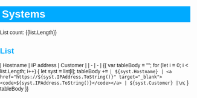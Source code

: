 <style>
html, body { font-family: sans-serif; margin: 0; padding: 0; }
h1 { background-color: #0AF; padding: 5px; color: #FFF; }
h2, h3, h4, h5, h6 { color: #0AF; }
table { border-collapse: collapse; }
td { border-top: 1px solid black; padding: 5px; border-bottom: 1px solid black; padding: 5px 10px 5px 10px; }
</style>

# Systems

List count: {{list.Length}}

## List

| Hostname | IP address | Customer |
| - | - |
{{
var tableBody = "";
for (let i = 0; i < list.Length; i++) { 
	let syst = list[i];
	tableBody += `| ${syst.Hostname} | <a href="https://${syst.IPAddress.ToString()}" target="_blank"><code>${syst.IPAddress.ToString()}</code></a> | ${syst.Customer} |\n`;
}
tableBody
}}